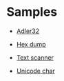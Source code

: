 # Samples

- [Adler32](adler32.html)    

- [Hex dump](hexdump.html)

- [Text scanner](textscanner.html)

- [Unicode char](unicodechar.html)